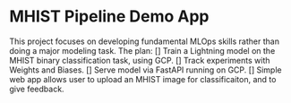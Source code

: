 # MHIST Pipeline Demo App

This project focuses on developing fundamental MLOps skills rather than doing
a major modeling task. The plan:
[] Train a Lightning model on the MHIST binary classification task, using GCP.
[] Track experiments with Weights and Biases.
[] Serve model via FastAPI running on GCP.
[] Simple web app allows user to upload an MHIST image for classificaiton, and
to give feedback.
